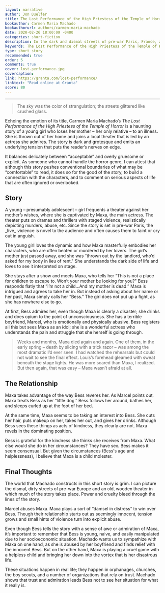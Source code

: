 ```yaml
---
layout: narrative
author: Jon Duelfer
title: The Lost Performance of the High Priestess of the Temple of Horror
bookauthor: Carmen Maria Machado
bookauthorurl: authors/carmen-maria-machado
date: 2020-02-26 18:00:00 -0400
categories: short-fiction
description: In the dark and dismal streets of pre-war Paris, France, a young girl loses her mother to illness. She joins the crew at a local theater that is known for its staged violence, fake blood, and unhinged main actress. The girl has nowhere else to turn.
keywords: The Lost Performance of the High Priestess of the Temple of Horror carmen maria machado review fiction short story granta
type: short story
recommended: true
order: 5
comments: true
cover: lost-performance.jpg
covercaption:
link: https://granta.com/lost-performance/
linktext: "Read online at Granta"
score: 80
---
```

<hr/>

> The sky was the color of strangulation; the streets glittered like crushed glass.

Echoing the emotion of its title, Carmen Maria Machado’s _The Lost Performance of the High Priestess of the Temple of Horror_ is a haunting story of a young girl who loses her mother – her only relative – to an illness. She is thrown out of her home and joins a local theater that is led by an actress she admires. The story is dark and grotesque and emits an underlying tension that puts the reader’s nerves on edge.

It balances delicately between “acceptable” and overly gruesome or explicit. As someone who cannot handle the horror genre, I can attest that although this story pushes conventional boundaries of what may be “comfortable” to read, it does so for the good of the story, to build a connection with the characters, and to comment on serious aspects of life that are often ignored or overlooked.

<h2><strong>Story</strong></h2>
A young – presumably adolescent – girl frequents a theater against her mother’s wishes, where she is captivated by Maxa, the main actress. The theater puts on dramas and thrillers with staged violence, realistically depicting murders, abuse, etc. Since the story is set in pre-war Paris, the _live_ violence is novel to the audience and often causes them to faint or cry out in anguish.

The young girl loves the dynamic and how Maxa masterfully embodies her characters, who are often beaten or murdered by her lovers. The girl’s mother just passed away, and she was “thrown out by the landlord, who’d asked for my body in lieu of rent." She understands the dark side of life and loves to see it interpreted on stage.

She stays after a show and meets Maxa, who tells her “This is not a place for children to escape to. Won’t your mother be looking for you?" Bess responds flatly that “I’m not a child...And my mother is dead.” Maxa is intrigued and agrees to take her in. But instead of asking about her name or her past, Maxa simply calls her “Bess.” The girl does not put up a fight, as she has nowhere else to go.

At first, Bess admires her, even though Maxa is clearly a disaster; she drinks and does opium to the point of unconsciousness. She has a terrible boyfriend, Marcel, who is emotionally and physically abusive. Bess registers all this but sees Maxa as an idol; she is a wonderful actress who understands the pain and struggle that she herself is going through.

> Weeks and months, Maxa died again and again. One of them, in the early spring – death by slicing with a trick razor – was among the most dramatic I’d ever seen. I had watched the rehearsals but could not wait to see the final effect. Louis’s forehead gleamed with sweat beneath the stage lights. He was more scared than Maxa, I realized. But then again, that was easy – Maxa wasn’t afraid at all.

<h2><strong>The Relationship</strong></h2>
Maxa takes advantage of the way Bess reveres her. As Marcel points out, Maxa treats Bess as her “little dog.” Bess follows her around, bathes her, and sleeps curled up at the foot of her bed.

At the same time, Maxa seems to be taking an interest into Bess. She cuts her hair, puts makeup on her, takes her out, and gives her drinks. Although Bess sees these things as acts of kindness, they clearly are not. Maxa revels in the dominating position.

Bess is grateful for the kindness she thinks she receives from Maxa. What else would she do in her circumstances? They have sex. Bess makes it seem consensual. But given the circumstances (Bess's age and helplessness), I believe that Maxa is a child molester.

<h2><strong>Final Thoughts</strong></h2>
The world that Machado constructs in this short story is grim. I can picture the dismal, dirty streets of pre-war Europe and an old, wooden theater in which much of the story takes place. Power and cruelty bleed through the lines of the story.

Marcel abuses Maxa. Maxa plays a sort of “damsel in distress” to win over Bess. Though their relationship starts out as seemingly innocent, tension grows and small hints of violence turn into explicit abuse.

Even though Bess tells the story with a sense of awe or admiration of Maxa, it’s important to remember that Bess is young, naive, and easily manipulated due to her socioeconomic situation. Machado wants us to sympathize with Maxa on one hand, as she is abused by her boyfriend and finds relief with the innocent Bess. But on the other hand, Maxa is playing a cruel game with a helpless child and bringing her down into the vortex that is her disastrous life.

These situations happen in real life; they happen in orphanages, churches, the boy scouts, and a number of organizations that rely on trust. Machado shows that trust and admiration leads Bess not to see her situation for what it really is.